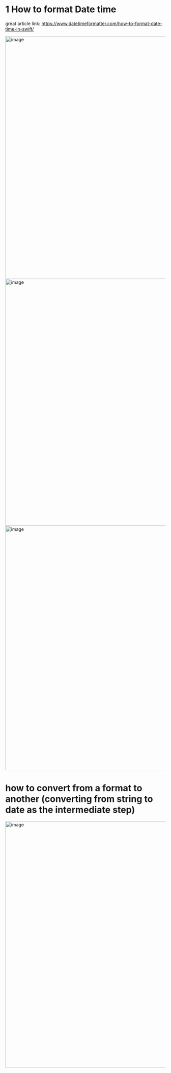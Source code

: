 # 1 How to format Date time
great article link: https://www.datetimeformatter.com/how-to-format-date-time-in-swift/
 
 <img width="761" alt="image" src="https://user-images.githubusercontent.com/81428296/183809758-0ff1580b-724d-4782-a283-e0179adf1150.png">
<img width="774" alt="image" src="https://user-images.githubusercontent.com/81428296/183809791-3b750446-1dc5-43fb-b497-78e8960c1095.png">
<img width="766" alt="image" src="https://user-images.githubusercontent.com/81428296/183809808-03413d48-c6a1-4a22-93d7-d28f12ffdd03.png">

# how to convert from a format to another (converting from string to date as the intermediate step)
<img width="772" alt="image" src="https://user-images.githubusercontent.com/81428296/183810009-bc10e3c4-a614-41b1-9b1b-6b7d077cfedc.png">
